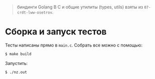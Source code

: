 > биндинги Golang В C и общие утилиты (types, utils) взяты из `07-crdt-lww-osetrov`.
# Сборка и запуск тестов


Тесты написаны прямо в `main.c`.
Собрать все можно с помощью:

```bash
$ make build
```

Запустить:

```bash
$ ./nz.out
```